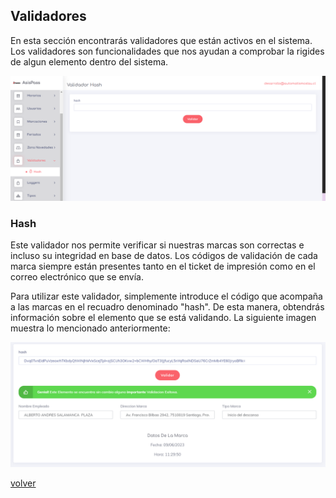 
## Validadores

En esta sección encontrarás validadores que están activos en el sistema. Los validadores son funcionalidades que nos ayudan a comprobar la rigides de algun elemento dentro del sistema.

![Validador](./Img/ValidadorHash.png)

### Hash 

Este validador nos permite verificar si nuestras marcas son correctas e incluso su integridad en base de datos. Los códigos de validación de cada marca siempre están presentes tanto en el ticket de impresión como en el correo electrónico que se envía.

Para utilizar este validador, simplemente introduce el código que acompaña a las marcas en el recuadro denominado "hash". De esta manera, obtendrás información sobre el elemento que se está validando. La siguiente imagen muestra lo mencionado anteriormente:

 ![ValidadorLLeno](./Img/ValidadorHashLleno.png)
 

 [volver](./0.TodosLosUsuarios.md)